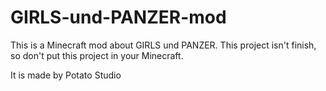 # GIRLS-und-PANZER-mod

This is a Minecraft mod about GIRLS und PANZER. This project isn't finish, so don't put this project in your Minecraft.

It is made by Potato Studio